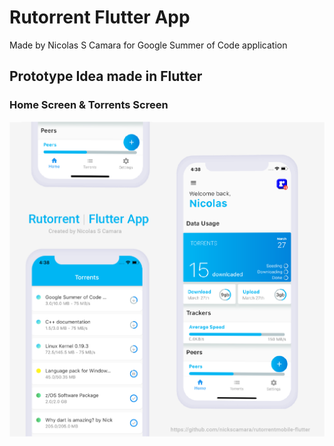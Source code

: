 # Rutorrent Flutter App
Made by Nicolas S Camara for Google Summer of Code application

## Prototype Idea made in Flutter
### Home Screen & Torrents Screen
![Alt text](/assets/FlutterAppNicolas.png?raw=true "Solution")



